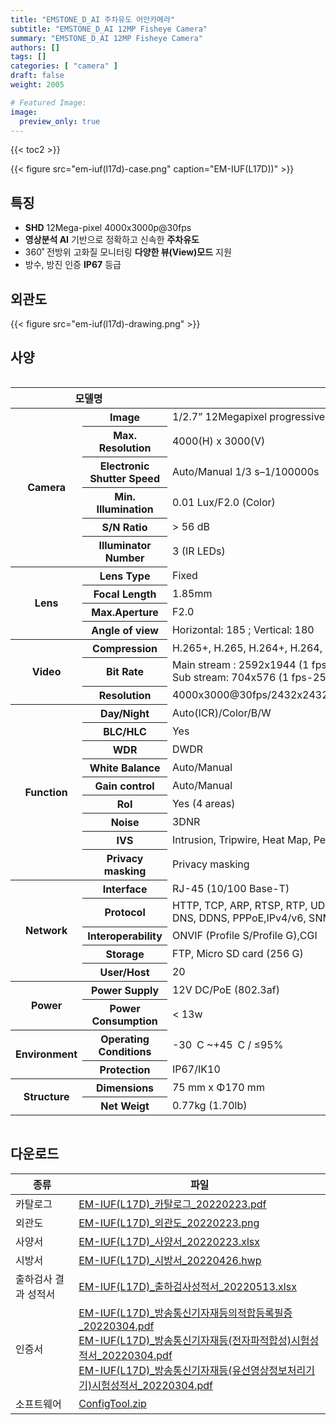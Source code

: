 ```yaml
---
title: "EMSTONE_D_AI 주차유도 어안카메라"
subtitle: "EMSTONE_D_AI 12MP Fisheye Camera"
summary: "EMSTONE_D_AI 12MP Fisheye Camera"
authors: []
tags: []
categories: [ "camera" ]
draft: false
weight: 2005

# Featured Image:
image:
  preview_only: true
---
```


{{< toc2 >}}

<div class="container">
<div class="row justify-content-center align-items-center">
<div class="col-sm-6">

{{< figure src="em-iuf(l17d)-case.png" caption="EM-IUF(L17D))" >}}

</div>
</div>
</div>

<div class="container">
<div class="row justify-content-center">
<div class="col-sm-6 pl-0">

## 특징

- **SHD** 12Mega-pixel 4000x3000p@30fps
- **영상분석 AI** 기반으로 정확하고 신속한 **주차유도**
- 360˚ 전방위 고화질 모니터링 **다양한 뷰(View)모드** 지원
- 방수, 방진 인증 **IP67** 등급


</div>
<div class="col-sm-6 pl-0">

## 외관도

{{< figure src="em-iuf(l17d)-drawing.png" >}}

</div>
</div>
</div>

## 사양

<div style="overflow-x: auto">
<table class="spec">
<thead>
<tr>
<th colspan="2">모델명</th>
<th>EM-IUF(L17D)</th>
</tr>
</thead>
<tbody>
<tr>
<th rowspan="6">Camera</th>
<th>Image</th>
<td>1/2.7” 12Megapixel progressive CMOS</td>
</tr>
<tr>
<th>Max. Resolution</th>
<td>4000(H) x 3000(V)</td>
</tr>
<tr>
<th>Electronic Shutter Speed</th>
<td>Auto/Manual 1/3 s–1/100000s</td>
</tr>
<tr>
<th>Min. Illumination</th>
<td>0.01 Lux/F2.0 (Color)</td>
</tr>
<tr>
<th>S/N Ratio</th>
<td>> 56 dB</td>
</tr>
<tr>
<th>Illuminator Number</th>
<td>3 (IR LEDs)</td>
</tr>
<tr>
<th rowspan="4">Lens</th>
<th>Lens Type</th>
<td>Fixed</td>
</tr>
<tr>
<th>Focal Length</th>
<td>1.85mm</td>
</tr>
<tr>
<th>Max.Aperture</th>
<td>F2.0</td>
</tr>
<tr>
<th>Angle of view</th>
<td>Horizontal: 185 ; Vertical: 180</td>
</tr>
<tr>
<th rowspan="3">Video</th>
<th>Compression</th>
<td>H.265+, H.265, H.264+, H.264, MJPEG</td>
</tr>
<tr>
<th>Bit Rate</th>
<td>Main stream : 2592x1944 (1 fps-20 fps) / 2688x1520 (1 fps-25/30 fps)<br>
Sub stream: 704x576 (1 fps-25 fps) / 704x480 (1 fps-30 fps)</td>
</tr>
<tr>
<th>Resolution</th>
<td>4000x3000@30fps/2432x2432@30fps/2016x2016@30fps/704x480@30fps</td>
</tr>
<th rowspan="9">Function</th>
<th>Day/Night</th>
<td>Auto(ICR)/Color/B/W</td>
</tr>
<tr>
<th>BLC/HLC</th>
<td>Yes</td>
</tr>
<tr>
<th>WDR</th>
<td>DWDR</td>
</tr>
<tr>
<th>White Balance</th>
<td>Auto/Manual</td>
</tr>
<tr>
<th>Gain control</th>
<td>Auto/Manual</td>
</tr>
<tr>
<th>RoI</th>
<td>Yes (4 areas)</td>
</tr>
<tr>
<th>Noise</th>
<td>3DNR</td>
</tr>
<tr>
<th>IVS</th>
<td>Intrusion, Tripwire, Heat Map, People Counting</td>
</tr>
<tr>
<th>Privacy masking</th>
<td>Privacy masking</td>
</tr>
<th rowspan="5">Network</th>
<th>Interface</th>
<td>RJ-45 (10/100 Base-T)</td>
</tr>
<tr>
<th>Protocol</th>
<td>HTTP, TCP, ARP, RTSP, RTP, UDP, RTCP,SMTP, FTP, DHCP, <br>DNS, DDNS, PPPoE,IPv4/v6, SNMP, QoS, UPnP, NTP</td>
</tr>
<tr>
<th>Interoperability</th>
<td>ONVIF (Profile S/Profile G),CGI</td>
</tr>
<tr>
<th>Storage</th>
<td>FTP, Micro SD card (256 G)</td>
</tr>
<tr>
<th>User/Host</th>
<td>20</td>
</tr>
<th rowspan="2">Power</th>
<th>Power Supply</th>
<td>12V DC/PoE (802.3af)</td>
</tr>
<tr>
<th>Power Consumption</th>
<td>< 13w</td>
</tr>
<th rowspan="2">Environment</th>
<th>Operating Conditions</th>
<td>-30 C ~+45 C / ≤95%</td>
</tr>
<tr>
<th>Protection</th>
<td>IP67/IK10</td>
</tr>
<th rowspan="2">Structure</th>
<th>Dimensions</th>
<td>75 mm x Φ170 mm</td>
</tr>
<tr>
<th>Net Weigt</th>
<td>0.77kg (1.70lb)</td>
</tr>
</tbody>
</table>
</div>

## 다운로드

종류 | 파일
---- | ----
카탈로그 | [EM-IUF(L17D)_카탈로그_20220223.pdf](https://www.emstone.com/data/sales/ko/EM-IUF(L17D)_카탈로그_20220223.pdf)
외관도 | [EM-IUF(L17D)_외관도_20220223.png](https://www.emstone.com/data/sales/ko/EM-IUF(L17D)_외관도_20220223.png)
사양서 | [EM-IUF(L17D)_사양서_20220223.xlsx](https://www.emstone.com/data/sales/ko/EM-IUF(L17D)_사양서_20220223.xlsx)
시방서 | [EM-IUF(L17D)_시방서_20220426.hwp](https://www.emstone.com/data/sales/ko/EM-IUF(L17D)_시방서_20220426.hwp)
출하검사 결과 성적서 | [EM-IUF(L17D)_출하검사성적서_20220513.xlsx](https://www.emstone.com/data/sales/ko/EM-IUF(L17D)_출하검사성적서_20220513.xlsx)
인증서 | [EM-IUF(L17D)_방송통신기자재등의적합등록필증_20220304.pdf](https://www.emstone.com/data/sales/ko/EM-IUF(L17D)_방송통신기자재등의적합등록필증_20220304.pdf)<br>[EM-IUF(L17D)_방송통신기자재등(전자파적합성)시험성적서_20220304.pdf](https://www.emstone.com/data/sales/ko/EM-IUF(L17D)_방송통신기자재등(전자파적합성)시험성적서_20220304.pdf)<br>[EM-IUF(L17D)_방송통신기자재등(유선영상정보처리기기)시험성적서_20220304.pdf](https://www.emstone.com/data/sales/ko/EM-IUF(L17D)_방송통신기자재등(유선영상정보처리기기)시험성적서_20220304.pdf)
소프트웨어 | [ConfigTool.zip](https://www.emstone.com/data/sales/ko/ConfigTool.zip)